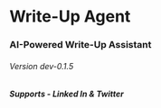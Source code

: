 # Write-Up Agent
### AI-Powered Write-Up Assistant
###### Version dev-0.1.5

##### Supports - Linked In & Twitter 
